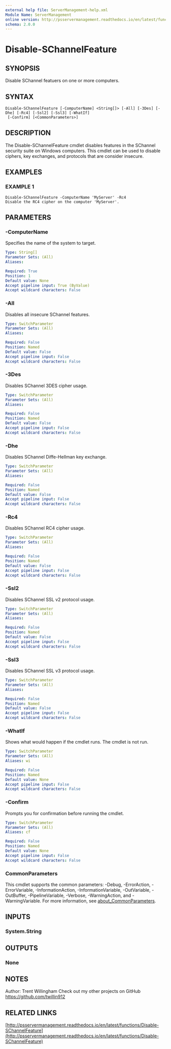 ```yaml
---
external help file: ServerManagement-help.xml
Module Name: ServerManagement
online version: http://psservermanagement.readthedocs.io/en/latest/functions/Disable-SChannelFeature
schema: 2.0.0
---
```


# Disable-SChannelFeature

## SYNOPSIS
Disable SChannel featuers on one or more computers.

## SYNTAX

```
Disable-SChannelFeature [-ComputerName] <String[]> [-All] [-3Des] [-Dhe] [-Rc4] [-Ssl2] [-Ssl3] [-WhatIf]
 [-Confirm] [<CommonParameters>]
```

## DESCRIPTION
The Disable-SChannelFeature cmdlet disables features in the SChannel security suite on Windows computers. 
This cmdlet can be used to disable ciphers, key exchanges, and protocols that are consider insecure.

## EXAMPLES

### EXAMPLE 1
```
Disable-SChannelFeature -ComputerName 'MyServer' -Rc4
Disable the RC4 cipher on the computer 'MyServer'.
```

## PARAMETERS

### -ComputerName
Specifies the name of the system to target.

```yaml
Type: String[]
Parameter Sets: (All)
Aliases:

Required: True
Position: 1
Default value: None
Accept pipeline input: True (ByValue)
Accept wildcard characters: False
```

### -All
Disables all insecure SChannel features.

```yaml
Type: SwitchParameter
Parameter Sets: (All)
Aliases:

Required: False
Position: Named
Default value: False
Accept pipeline input: False
Accept wildcard characters: False
```

### -3Des
Disables SChannel 3DES cipher usage.

```yaml
Type: SwitchParameter
Parameter Sets: (All)
Aliases:

Required: False
Position: Named
Default value: False
Accept pipeline input: False
Accept wildcard characters: False
```

### -Dhe
Disables SChannel Diffe-Hellman key exchange.

```yaml
Type: SwitchParameter
Parameter Sets: (All)
Aliases:

Required: False
Position: Named
Default value: False
Accept pipeline input: False
Accept wildcard characters: False
```

### -Rc4
Disables SChannel RC4 cipher usage.

```yaml
Type: SwitchParameter
Parameter Sets: (All)
Aliases:

Required: False
Position: Named
Default value: False
Accept pipeline input: False
Accept wildcard characters: False
```

### -Ssl2
Disables SChannel SSL v2 protocol usage.

```yaml
Type: SwitchParameter
Parameter Sets: (All)
Aliases:

Required: False
Position: Named
Default value: False
Accept pipeline input: False
Accept wildcard characters: False
```

### -Ssl3
Disables SChannel SSL v3 protocol usage.

```yaml
Type: SwitchParameter
Parameter Sets: (All)
Aliases:

Required: False
Position: Named
Default value: False
Accept pipeline input: False
Accept wildcard characters: False
```

### -WhatIf
Shows what would happen if the cmdlet runs.
The cmdlet is not run.

```yaml
Type: SwitchParameter
Parameter Sets: (All)
Aliases: wi

Required: False
Position: Named
Default value: None
Accept pipeline input: False
Accept wildcard characters: False
```

### -Confirm
Prompts you for confirmation before running the cmdlet.

```yaml
Type: SwitchParameter
Parameter Sets: (All)
Aliases: cf

Required: False
Position: Named
Default value: None
Accept pipeline input: False
Accept wildcard characters: False
```

### CommonParameters
This cmdlet supports the common parameters: -Debug, -ErrorAction, -ErrorVariable, -InformationAction, -InformationVariable, -OutVariable, -OutBuffer, -PipelineVariable, -Verbose, -WarningAction, and -WarningVariable. For more information, see [about_CommonParameters](http://go.microsoft.com/fwlink/?LinkID=113216).

## INPUTS

### System.String
## OUTPUTS

### None
## NOTES
Author: Trent Willingham
Check out my other projects on GitHub https://github.com/twillin912

## RELATED LINKS

[http://psservermanagement.readthedocs.io/en/latest/functions/Disable-SChannelFeature](http://psservermanagement.readthedocs.io/en/latest/functions/Disable-SChannelFeature)

